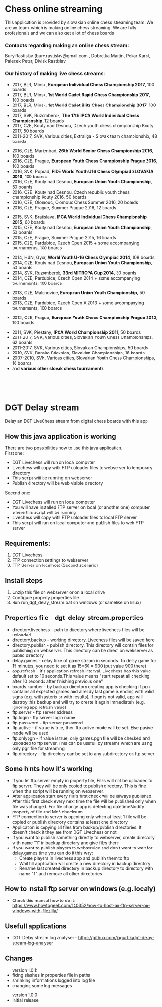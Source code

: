 <h1>Chess online streaming</h1>
This application is provided by slovakian online chess streaming team. We are an team, 
which is making online chess streaming. We are fully profesionals and we can also get a lot of chess boards
<h3>Contacts regarding making an online chess stream:</h3> 
Bury Rastislav (bury.rastislav@gmail.com), Dobrotka Martin, Pekar Karol, Palecek Peter, Diviak Rastislav

<h3>Our history of making live chess streams:</h3>
<ul>
<li>2017, BLR, Minsk, <b>European Individual Chess Championship 2017</b>, 100 boards</li>       
<li>2017, BLR, Minsk, <b>1st World Cadet Rapid Chess Championship 2017</b>, 100 boards</li>
<li>2017, BLR, Minsk, <b>1st World Cadet Blitz Chess Championship 2017</b>, 100 boards</li>
<li>2017, SVK, Ruzomberok, <b>The 17th IPCA World Individual Chess Championship</b>, 12 boards</li>
<li>2017, CZE, Kouty nad Desnou, Czech youth chess championship Kouty 2017, 50 boards</li>
<li>2011-2017, SVK, Various cities, Extraliga - Slovak team championship, 48 boards</li>
</ul>

<ul>
<li>2016, CZE, Marienbad, <b>26th World Senior Chess Championship 2016</b>, 100 boards</li>
<li>2016, CZE, Prague, <b>European Youth Chess Championship Prague 2016</b>, 100 boards</li>
<li>2016, SVK, Poprad, <b>FIDE World Youth U16 Chess Olympiad SLOVAKIA 2016</b>, 100 boards</li>
<li>2016, CZE, Kouty nad Desnou, <b>European Union Youth Championship</b>, 50 boards</li>
<li>2016, CZE, Kouty nad Desnou, Czech republic youth chess championship Kouty 2016, 50 boards</li>
<li>2016, CZE, Olomouc, Olomouc Chess Summer 2016, 20 boards</li>
<li>2016, CZE, Prague, Summer Prague 2016, 12 boards</li>
</ul>

<ul>
<li>2015, SVK, Bratislava, <b>IPCA World Individual Chess Championship 2015</b>, 60 boards</li>
<li>2015, CZE, Kouty nad Desnou, <b>European Union Youth Championship</b>, 50 boards</li>
<li>2015, CZE, Prague, Summer Prague 2015, 16 boards</li>
<li>2015, CZE, Pardubice, Czech Open 2015 + some accompanying tournaments, 100 boards</li>
</ul>

<ul>
<li>2014, HUN, Gyor, <b>World Youth U-16 Chess Olympiad 2014</b>, 108 boards</li>
<li>2014, CZE, Kouty nad Desnou, <b>European Union Youth Championship</b>, 50 boards</li>
<li>2014, SVK, Ruzomberok, <b>33rd MITROPA Cup 2014</b>, 30 boards</li>
<li>2014, CZE, Pardubice, Czech Open 2014 + some accompanying tournaments, 100 boards</li>
</ul>

<ul>
<li>2013, CZE, Malenovice, <b>European Union Youth Championship</b>, 50 boards</li>
<li>2013, CZE, Pardubice, Czech Open A 2013 + some accompanying tournaments, 100 boards</li>
</ul>

<ul>
<li>2012, CZE, Prague, <b>European Youth Chess Championship Prague 2012</b>, 100 boards</li>
</ul>

<ul>
<li>2011, SVK, Piestany, <b>IPCA World Championship 2011</b>, 50 boards</li>
<li>2011-2017, SVK, Various cities, Slovakian Youth Chess Championships, 62 boards</li>
<li>2011-2017, SVK, Various cities, Slovakian Championships, 50 boards</li>
<li>2010, SVK, Banska Stiavnica, Slovakian Championships, 16 boards</li>
<li>2007-2010, SVK, Various cities, Slovakian Youth Chess Championships, 16 boards</li>
<li>and <b>various other slovak chess tournaments</b></li> 
</ul>
<BR><BR><BR>
<h1>DGT Delay stream</h1>

Delay an DGT LiveChess stream from digital chess boards with this app

<h2>How this java application is working</h2>
<p>
There are two possibilities how to use this java application.<BR>
First one:
<ul>
<li>DGT Livechess will run on local computer</li>
<li>Livechess will copy with FTP uploader files to webserver to temporary directory</li>
<li>This script will be running on webserver
<li>Publish directory will be web visible directory
</ul>

Second one:
<ul>
<li>DGT Livechess will run on local computer</li>
<li>You will have installed FTP server on local (or another one) computer where this script will be running</li>
<li>Livechess will copy with FTP uploader files to local FTP server</li>
<li>This script will run on local computer and publish files to web FTP server</li>
</ul>
</p>


<h2>Requirements:</h2>
<ol>
<li>DGT Livechess</li>
<li>FTP connection settings to webserver</li>
<li>FTP Server on localhost (Second scenario)</li>
</ol>

<h2>Install steps</h2>
<ol>
<li>Unzip this file on webserver or on a local drive</li>
<li>Configure properly properties file</li> 
<li>Run run_dgt_delay_stream.bat on windows (or samelike on linux)</li>
</ol>

<h2>Properties file - dgt-delay-stream.properties</h2>
<ul>
<li>directory.livechess - path to directory where livechess files will be uploaded</li>
<li>directory.backup - working directory. Livechess files will be saved here</li>
<li>directory.publish - publish directory. This directory will contain files for publishing on webserver. This directory can be direct on webserver as public directory</li>
<li>delay.games - delay time of game stream in seconds. To delay game for 15 minutes, you need to set it as 15*60 = 900 (put value 900 there)</li>
<li>app.refresh - it's application refresh interval. Livechess has this value default set to 10 seconds.This value means "start repeat all checking after 10 seconds after finishing previous one"</li>
<li>boards.number - by backup directory creating app is checking if pgn contains all expected games and already last game is ending with valid signs (e.g. with asterix or with results). If pgn is not valid, app will destroy this backup and will try to create it again immediately (e.g. ignoring app.refresh value)</li>
<li>ftp.server - ftp server address</li>
<li>ftp.login - ftp server login name</li>
<li>ftp.password - ftp server password</li>
<li>ftp.active - if value is true, then ftp active mode will be set. Else pasive mode will be used</li>
<li>ftp.onlypgn - if value is true, only games.pgn file will be checked and uploaded to ftp server. This can be usefull by streams which are using only pgn file for streaming</li>  
<li>ftp.directory - ftp directory can be set to any subdirectory on ftp server</li>
</ul>


<h2>Some hints how it's working</h2>
<ul>
<li>If you let ftp.server empty in property file, Files will not be uploaded to ftp server. They will be only copied to publish directory. This is fine when this script will be running on webserver.</li>
<li>After application start every file's first check will be allways published. After this first check every next time the file will be published only when file was changed. For file change app is detecting datetimeModify property of file and Md5 checksum.</li>
<li>FTP connection to server is opening only when at least 1 file will be copied or publish directory contains at least one directory</li>
<li>Application is copying all files from backup/publish directories. It doesn't check if they are from DGT Livechess or not</li>
<li>If you want to publish something directly to webserver, create directory with name "1" in backup directory and give files there</li> 
<li>If you want to publish players to webservice and don't want to wait for delay.games time you can do it this way:
<ul>
<li>Create players in livechess app and publish them to ftp</li>
<li>Wait till application will create a new directory in backup directory</li> 
<li>Rename last created directory in backup directory to directory with name "1" and remove all other directories</li>
</ul>
</li>
</ul>

<h2>How to install ftp server on windows (e.g. localy)</h2>
<ul>
<li>Check this manual how to do it: <a href="https://www.howtogeek.com/140352/how-to-host-an-ftp-server-on-windows-with-filezilla/" target="new">https://www.howtogeek.com/140352/how-to-host-an-ftp-server-on-windows-with-filezilla/</a></li>
</ul>

<h2>Usefull applications</h2>
<ul>
<li>DGT Delay stream log analyser - <a href="https://github.com/jogurtik/dgt-delay-stream-log-analyser">https://github.com/jogurtik/dgt-delay-stream-log-analyser</a></li>
</ul>

<h2>Changes</h2>
<ul>
version 1.0.1:
<li>fixing slashes in properties file in paths</li>
<li>shrinking informations logged into log file</li>
<li>changing some log messages</li>
</ul>
<ul>
version 1.0.0:
<li>Initial release</li>
</ul>